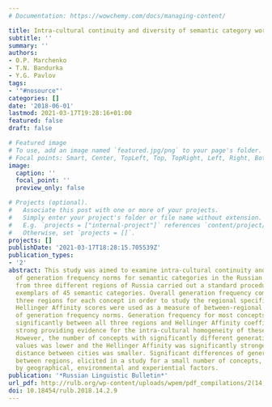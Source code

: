```yaml
---
# Documentation: https://wowchemy.com/docs/managing-content/

title: Intra-cultural continuity and diversity of semantic category words
subtitle: ''
summary: ''
authors:
- O.P. Marchenko
- T.N. Bandurka
- Y.G. Pavlov
tags:
- '"#nosource"'
categories: []
date: '2018-06-01'
lastmod: 2021-03-17T19:28:16+01:00
featured: false
draft: false

# Featured image
# To use, add an image named `featured.jpg/png` to your page's folder.
# Focal points: Smart, Center, TopLeft, Top, TopRight, Left, Right, BottomLeft, Bottom, BottomRight.
image:
  caption: ''
  focal_point: ''
  preview_only: false

# Projects (optional).
#   Associate this post with one or more of your projects.
#   Simply enter your project's folder or file name without extension.
#   E.g. `projects = ["internal-project"]` references `content/project/deep-learning/index.md`.
#   Otherwise, set `projects = []`.
projects: []
publishDate: '2021-03-17T18:28:15.705539Z'
publication_types:
- '2'
abstract: This study was aimed to examine intra-cultural continuity and regional specificity
  of generation frequency norms for semantic categories in the Russian language. Participants
  from three different regions of Russia carried out a standard procedure for generating
  exemplars of 45 semantic categories. Overall generation frequency compared between
  three regions for each concept in order to study the regional specificity of concepts.
  Hellinger Affinity scores were used as a measure of between-regional accordance
  of generation frequency norms. Generation frequency for most concepts did not differ
  significantly between all three regions and Hellinger Affinity coefficients were
  strong providing evidence for the intra-cultural homogeneity of these norms in Russia.
  However, the number of concepts with significantly different generation frequency
  values was lower and the Hellinger Affinity was significantly stronger when a geographical
  distance between cities was smaller. Significant differences of generation frequencies
  between regions, elicited in a study for a small number of concepts, can be explained
  by geographical, environmental and experiential factors.
publication: '*Russian Linguistic Bulletin*'
url_pdf: http://rulb.org/wp-content/uploads/wpem/pdf_compilations/2(14)/3-7.pdf
doi: 10.18454/rulb.2018.14.2.9
---
```

